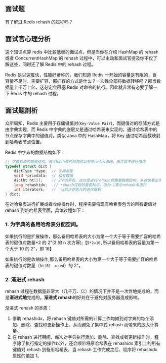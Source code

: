 ## 面试题

有了解过 Redis rehash 的过程吗？

## 面试官心理分析

这个知识点算 redis 中比较低频的面试点，但是当你在介绍 HashMap 的 rehash 或者 ConcurrentHashMap 的 rehash 过程中，可以主动和面试官提及你不仅了解这些，同时还了解 Redis 中的 rehash 过程。

Redis 是以速度快，性能好著称的，我们知道 Redis 一开始的容量是有限的，当容量不足时，需要扩容，那扩容的方式是什么？一次性全部将数据转移吗？那当数据量上千万上亿，这必定会阻塞 Redis 对命令的执行。因此就非常有必要了解一下 Redis 中的 rehash 过程。

## 面试题剖析

众所周知，Redis 主要用于存储键值对(`Key-Value Pair`)，而键值对的存储方式是由字典实现，而 Redis 中字典的底层又是通过哈希表来实现的。通过哈希表中的节点保存字典中的键值对。类似 Java 中的 HashMap，将 Key 通过哈希函数映射到哈希表节点位置。

Redis 中字典的数据结构如下：

```c
// 字典对应的数据结构，有关hash表的结构可以参考redis源码，再次就不进行描述
typedef struct dict {
    dictType *type;  // 字典类型
    void *privdata;  // 私有数据
    dictht ht[2];    // 2个哈希表，这也是进行rehash的重要数据结构，从这也看出字典的底层通过哈希表进行实现。
    long rehashidx;   // rehash过程的重要标志，值为-1表示rehash未进行
    int iterators;   //  当前正在迭代的迭代器数
} dict;
```

在对哈希表进行扩展或者收缩操作时，程序需要将现有哈希表包含的所有键值对 rehash 到新哈希表里面，具体过程如下：

### 1. 为字典的备用哈希表分配空间。

如果执行的是扩展操作，那么备用哈希表的大小为第一个大于等于需要扩容的哈希表的键值对数量*2 的 2"(2 的 n 次方幂);【`5*2=10,`所以备用哈希表的容量为第一个大于 10 的 2"，即 16】

如果执行的是收缩操作,那么备用哈希表的大小为第一个大于等于需要扩容的哈希表的键值对数量（`ht[0] .used`）的 2"。

### 2. 渐进式 rehash

rehash 过程在数据量非常大（几千万、亿）的情况下并不是一次性地完成的，而是**渐进式地**完成的。**渐进式 rehash**的好处在于避免对服务器造成影响。

渐进式 rehash 的本质：

1. 借助 rehashidx，将 rehash 键值对所需的计算工作均摊到对字典的每个添加、删除、查找和更新操作上，从而避免了集中式 rehash 而带来的庞大计算量。
2. 在 rehash 进行期间，每次对字典执行添加、删除、查找或者更新操作时，程序除了执行指定的操作以外，还会顺带将原哈希表在 rehashidx 索引上的所有键值对 rehash 到备用哈希表，当 rehash 工作完成之后，程序将 rehashidx 属性的值加 1。